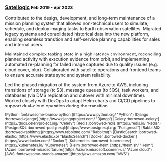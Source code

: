 ### [Satellogic](https://satellogic.com/) <small>Feb 2019 - Apr 2023</small>

Contributed to the design, development, and long-term maintenance of a mission planning system that allowed non-technical users to simulate, schedule, and deploy imaging tasks to Earth observation satellites. Migrated legacy systems and consolidated historical data into the new platform, enabling seamless transition and self-service planning capabilities for sales and internal users.

Maintained complex tasking state in a high-latency environment, reconciling planned activity with execution evidence from orbit, and implementing automated re-planning for failed image captures due to quality issues (e.g. cloud cover, blur). Collaborated with satellite operations and frontend teams to ensure accurate state sync and system reliability.

Led the phased migration of the system from Azure to AWS, including transitions of storage (to S3), message queues (to SQS), task workers, and databases (via DMS replication and cutover with minimal downtime). Worked closely with DevOps to adapt Helm charts and CI/CD pipelines to support dual-cloud operation during the transition.

<small>
[Python :fontawesome-brands-python:](https://www.python.org/ "Python")
[Django :borrowed-django:](https://www.djangoproject.com/ "Django")
[Celery :borrowed-celery:](https://docs.celeryproject.org/ "Celery")
[Redis :borrowed-redis:](https://redis.io/ "Redis")
[PostgreSQL :borrowed-postgresql:](https://www.postgresql.org/ "Postgresql")
[RabbitMQ :borrowed-rabbitmq:](https://www.rabbitmq.com/ "Rabbitmq")
[ElasticSearch :borrowed-elastic:](https://www.elastic.co/ "ElasticSearch")
[Docker :borrowed-docker:](https://www.docker.com/ "Docker")
[Kubernetes :borrowed-kubernetes:](https://kubernetes.io/ "Kubernetes")
[Helm :borrowed-helm:](https://helm.sh/ "Helm")
[Azure :borrowed-microsoftazure:](https://azure.microsoft.com/en-us/ "Azure cloud")
[AWS :fontawesome-brands-amazon:](https://aws.amazon.com/ "AWS")
</small>